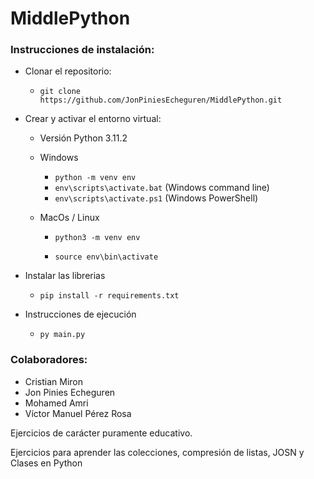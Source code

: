 # MiddlePython

### Instrucciones de instalación:

- Clonar el repositorio:

  - `git clone https://github.com/JonPiniesEcheguren/MiddlePython.git` 

- Crear y activar el entorno virtual:

  - Versión Python 3.11.2

  - Windows

    - `python -m venv env` 
    - `env\scripts\activate.bat` (Windows command line)
    - `env\scripts\activate.ps1` (Windows PowerShell)

  - MacOs / Linux

    - `python3 -m venv env`

    - `source env\bin\activate`

- Instalar las librerias
  - `pip install -r requirements.txt`

- Instrucciones de ejecución
  - `py main.py`

### Colaboradores:

- Cristian Miron
- Jon Pinies Echeguren
- Mohamed Amri
- Víctor Manuel Pérez Rosa

Ejercicios de carácter puramente educativo.

Ejercicios para aprender las colecciones, compresión de listas, JOSN y Clases  en Python
